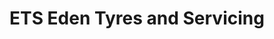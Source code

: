 ---
title: "ETS Eden Tyres and Servicing"
url: /derby/ets-eden-tyres-and-servicing/
shop: car repair
---